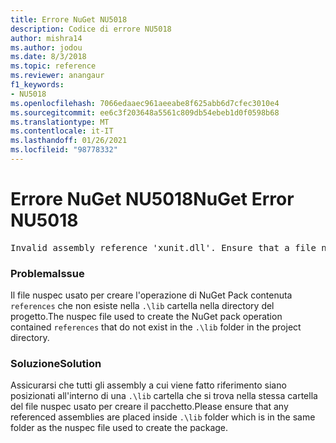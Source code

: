 ```yaml
---
title: Errore NuGet NU5018
description: Codice di errore NU5018
author: mishra14
ms.author: jodou
ms.date: 8/3/2018
ms.topic: reference
ms.reviewer: anangaur
f1_keywords:
- NU5018
ms.openlocfilehash: 7066edaaec961aeeabe8f625abb6d7cfec3010e4
ms.sourcegitcommit: ee6c3f203648a5561c809db54ebeb1d0f0598b68
ms.translationtype: MT
ms.contentlocale: it-IT
ms.lasthandoff: 01/26/2021
ms.locfileid: "98778332"
---
```

# <a name="nuget-error-nu5018"></a><span data-ttu-id="ac44c-103">Errore NuGet NU5018</span><span class="sxs-lookup"><span data-stu-id="ac44c-103">NuGet Error NU5018</span></span>
<pre>Invalid assembly reference 'xunit.dll'. Ensure that a file named 'xunit.dll' exists in the lib directory.</pre>

### <a name="issue"></a><span data-ttu-id="ac44c-104">Problema</span><span class="sxs-lookup"><span data-stu-id="ac44c-104">Issue</span></span>

<span data-ttu-id="ac44c-105">Il file nuspec usato per creare l'operazione di NuGet Pack contenuta `references` che non esiste nella `.\lib` cartella nella directory del progetto.</span><span class="sxs-lookup"><span data-stu-id="ac44c-105">The nuspec file used to create the NuGet pack operation contained `references` that do not exist in the `.\lib` folder in the project directory.</span></span>


### <a name="solution"></a><span data-ttu-id="ac44c-106">Soluzione</span><span class="sxs-lookup"><span data-stu-id="ac44c-106">Solution</span></span>

<span data-ttu-id="ac44c-107">Assicurarsi che tutti gli assembly a cui viene fatto riferimento siano posizionati all'interno di una `.\lib` cartella che si trova nella stessa cartella del file nuspec usato per creare il pacchetto.</span><span class="sxs-lookup"><span data-stu-id="ac44c-107">Please ensure that any referenced assemblies are placed inside `.\lib` folder which is in the same folder as the nuspec file used to create the package.</span></span>

